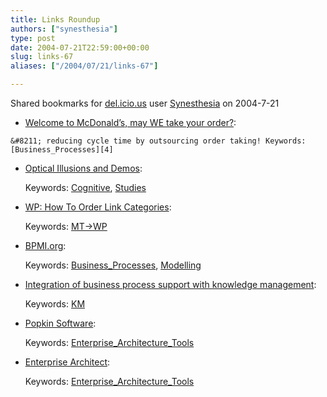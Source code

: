```yaml
---
title: Links Roundup
authors: ["synesthesia"]
type: post
date: 2004-07-21T22:59:00+00:00
slug: links-67 
aliases: ["/2004/07/21/links-67"]

---
```

Shared bookmarks for [del.icio.us][1] user  [Synesthesia][2] on 2004-7-21

  *  [Welcome to McDonald’s, may WE take your order?][3]:
   
    &#8211; reducing cycle time by outsourcing order taking! Keywords: [Business_Processes][4]
  * [Optical Illusions and Demos][5]:
   
    Keywords: [Cognitive][6], [Studies][7]
  * [WP: How To Order Link Categories][8]:
   
    Keywords: [MT->WP][9]
  * [BPMI.org][10]:
   
    Keywords: [Business_Processes][4], [Modelling][11]
  * [Integration of business process support with knowledge management][12]:
   
    Keywords: [KM][13]
  * [Popkin Software][14]:
   
    Keywords: [Enterprise\_Architecture\_Tools][15]
  * [Enterprise Architect][16]:
   
    Keywords: [Enterprise\_Architecture\_Tools][15]

 [1]: https://del.icio.us/
 [2]: https://del.icio.us/synesthesia
 [3]: https://brandautopsy.typepad.com/brandautopsy/2004/07/welcome_to_mcdo.html "https://brandautopsy.typepad.com/brandautopsy/2004/07/welcome_to_mcdo.html"
 [4]: https://del.icio.us/synesthesia/Business_Processes
 [5]: https://web.mit.edu/persci/people/adelson/illusions_demos.html "https://web.mit.edu/persci/people/adelson/illusions_demos.html"
 [6]: https://del.icio.us/synesthesia/Cognitive
 [7]: https://del.icio.us/synesthesia/Studies
 [8]: https://wiki.wordpress.org/HowToOrderLinkCategories?version=1 "https://wiki.wordpress.org/HowToOrderLinkCategories?version=1"
 [9]: https://del.icio.us/synesthesia/MT->WP
 [10]: https://www.bpmi.org/index.esp "https://www.bpmi.org/index.esp"
 [11]: https://del.icio.us/synesthesia/Modelling
 [12]: https://www.ibissoft.se/English/inka.htm "https://www.ibissoft.se/English/inka.htm"
 [13]: https://del.icio.us/synesthesia/KM
 [14]: https://www.popkin.co.uk/ "https://www.popkin.co.uk/"
 [15]: https://del.icio.us/synesthesia/Enterprise_Architecture_Tools
 [16]: https://www.sparxsystems.com.au/ "https://www.sparxsystems.com.au/"